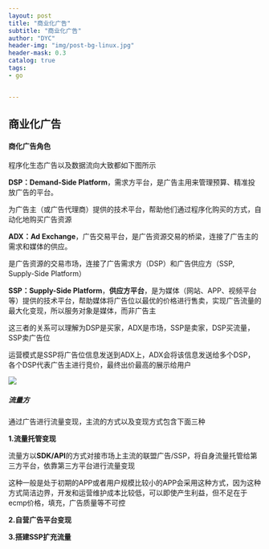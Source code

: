 ```yaml
---
layout: post
title: "商业化广告"
subtitle: "商业化广告"
author: "DYC"
header-img: "img/post-bg-linux.jpg"
header-mask: 0.3
catalog: true
tags:
- go


---
```


## 商业化广告

#### 商化广告角色

程序化生态广告以及数据流向大致都如下图所示

**DSP：Demand-Side Platform**，需求方平台，是广告主用来管理预算、精准投放广告的平台。

为广告主（或广告代理商）提供的技术平台，帮助他们通过程序化购买的方式，自动化地购买广告资源

**ADX：Ad Exchange**，广告交易平台，是广告资源交易的桥梁，连接了广告主的需求和媒体的供应。

是广告资源的交易市场，连接了广告需求方（DSP）和广告供应方（SSP, Supply-Side Platform）

**SSP：Supply-Side Platform**，**供应方平台**，是为媒体（网站、APP、视频平台等）提供的技术平台，帮助媒体将广告位以最优的价格进行售卖，实现广告流量的最大化变现，所以服务对象是媒体，而非广告主

这三者的关系可以理解为DSP是买家，ADX是市场，SSP是卖家，DSP买流量，SSP卖广告位

运营模式是SSP将广告位信息发送到ADX上，ADX会将该信息发送给多个DSP，各个DSP代表广告主进行竞价，最终出价最高的展示给用户

![](https://cdn.jsdelivr.net/gh/ddyycc123/imageloader@main/image-20241119112423030.png)

##### 流量方

通过广告进行流量变现，主流的方式以及变现方式包含下面三种

**1.流量托管变现**

流量方以**SDK/API**的方式对接市场上主流的联盟广告/SSP，将自身流量托管给第三方平台，依靠第三方平台进行流量变现

这种一般是处于初期的APP或者用户规模比较小的APP会采用这种方式，因为这种方式简洁边界，开发和运营维护成本比较低，可以即使产生利益，但不足在于ecmp价格，填充，广告质量等不可控

**2.自营广告平台变现**



**3.搭建SSP扩充流量**

